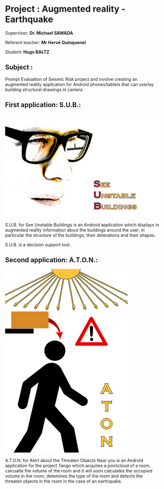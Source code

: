# Project : Augmented reality - Earthquake

Supervisor: **Dr. Michael SAWADA**

Referent teacher: **Mr Hervé Quinquenel**

Student: **Hugo BALTZ**

## Subject :

Prompt Evaluation of Seismic Risk project and involve creating an augmented reality application for Android phones/tablets that can overlay building structural drawings in camera

## First application: S.U.B.:

![SUB logo](0-doc/1-created/logo/sub.png/?raw=true "SUB logo")

S.U.B. for See Unstable Buildings is an Android application which displays in augmented reality information about the buildings around the user, in particular the structure of the buildings, their deterations and their shapes.

S.U.B. is a decision support tool.

## Second application: A.T.O.N.:

![ATON logo](0-doc/1-created/logo/aton.png/?raw=true "ATON logo")

A.T.O.N. for Alert about the Threaten Objects Near you is an Android application for the project Tango which acquires a pointcloud of a room, calcualte the volume of the room and it wiil soon calculates the occupied volume in the room, detemines the type of the room and detects the threaten objects in the room in  the case of an earthquake.